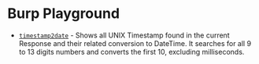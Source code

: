 # Burp Playground

- [`timestamp2date`](https://github.com/v4lerio/burp-playground/blob/main/timestamp2date.py) - Shows all UNIX Timestamp found in the current Response and their related conversion to DateTime. It searches for all 9 to 13 digits numbers and converts the first 10, excluding milliseconds.
